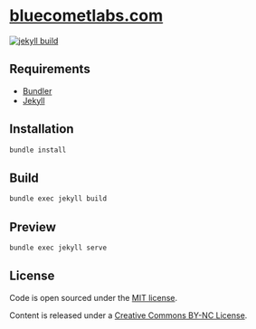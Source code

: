 # [bluecometlabs.com](https://bluecometlabs.com)

[![jekyll build](https://github.com/bluecometlabs/bluecometlabs.com/actions/workflows/build.yml/badge.svg)](https://github.com/bluecometlabs/bluecometlabs.com/actions/workflows/build.yml)

## Requirements

- [Bundler](https://bundler.io)
- [Jekyll](https://jekyllrb.com)

## Installation

```bash
bundle install
```

## Build

```bash
bundle exec jekyll build
```

## Preview

```bash
bundle exec jekyll serve
```

## License

Code is open sourced under the [MIT license](LICENSE).

Content is released under a [Creative Commons BY-NC License](http://creativecommons.org/licenses/by-nc/4.0/).
